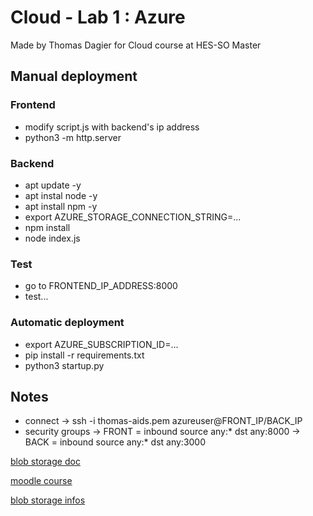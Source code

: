# Cloud - Lab 1 : Azure

Made by Thomas Dagier for Cloud course at HES-SO Master

## Manual deployment

### Frontend

- modify script.js with backend's ip address
- python3 -m http.server

### Backend

- apt update -y
- apt instal node -y
- apt install npm -y
- export AZURE_STORAGE_CONNECTION_STRING=...
- npm install
- node index.js

### Test

- go to FRONTEND_IP_ADDRESS:8000
- test...

### Automatic deployment

- export AZURE_SUBSCRIPTION_ID=...
- pip install -r requirements.txt
- python3 startup.py

## Notes

- connect -> ssh -i thomas-aids.pem azureuser@FRONT_IP/BACK_IP
- security groups -> FRONT = inbound source any:* dst any:8000
                  -> BACK  = inbound source any:* dst any:3000

[blob storage doc](https://learn.microsoft.com/fr-fr/azure/storage/blobs/storage-quickstart-blobs-nodejs?tabs=environment-variable-linux)

[moodle course](https://moodle.msengineering.ch/mod/page/view.php?id=148665)

[blob storage infos](https://cloudblogs.microsoft.com/opensource/2017/11/09/s3cmd-amazon-s3-compatible-apps-azure-storage/)
